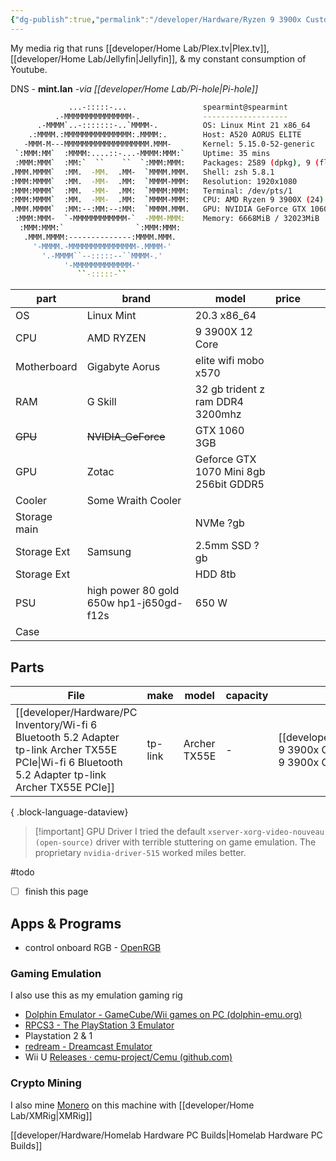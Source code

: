 ```yaml
---
{"dg-publish":true,"permalink":"/developer/Hardware/Ryzen 9 3900x Custom PC/","created":"2024-02-29T22:19:55.890-06:00","updated":"2025-01-21T22:14:58.040-06:00"}
---
```


My media rig that runs [[developer/Home Lab/Plex.tv\|Plex.tv]], [[developer/Home Lab/Jellyfin\|Jellyfin]], & my constant consumption of Youtube. 

DNS  - **mint.lan** *-via [[developer/Home Lab/Pi-hole\|Pi-hole]]*

```bash
             ...-:::::-...                 spearmint@spearmint
          .-MMMMMMMMMMMMMMM-.              -------------------
      .-MMMM`..-:::::::-..`MMMM-.          OS: Linux Mint 21 x86_64
    .:MMMM.:MMMMMMMMMMMMMMM:.MMMM:.        Host: A520 AORUS ELITE
   -MMM-M---MMMMMMMMMMMMMMMMMMM.MMM-       Kernel: 5.15.0-52-generic
 `:MMM:MM`  :MMMM:....::-...-MMMM:MMM:`    Uptime: 35 mins
 :MMM:MMM`  :MM:`  ``    ``  `:MMM:MMM:    Packages: 2589 (dpkg), 9 (flatpak)
.MMM.MMMM`  :MM.  -MM.  .MM-  `MMMM.MMM.   Shell: zsh 5.8.1
:MMM:MMMM`  :MM.  -MM-  .MM:  `MMMM-MMM:   Resolution: 1920x1080
:MMM:MMMM`  :MM.  -MM-  .MM:  `MMMM:MMM:   Terminal: /dev/pts/1
:MMM:MMMM`  :MM.  -MM-  .MM:  `MMMM-MMM:   CPU: AMD Ryzen 9 3900X (24) @ 3.800GHz
.MMM.MMMM`  :MM:--:MM:--:MM:  `MMMM.MMM.   GPU: NVIDIA GeForce GTX 1060 3GB
 :MMM:MMM-  `-MMMMMMMMMMMM-`  -MMM-MMM:    Memory: 6668MiB / 32023MiB
  :MMM:MMM:`                `:MMM:MMM:
   .MMM.MMMM:--------------:MMMM.MMM.
     '-MMMM.-MMMMMMMMMMMMMMM-.MMMM-'
       '.-MMMM``--:::::--``MMMM-.'
            '-MMMMMMMMMMMMM-'
               ``-:::::-``
```

| part         | brand                                   | model                                  | price |     |     |
| ------------ | --------------------------------------- | -------------------------------------- | ----- | --- | --- |
| OS           | Linux Mint                              | 20.3 x86_64                            |       |     |     |
| CPU          | AMD RYZEN                               | 9 3900X 12 Core                        |       |     |     |
| Motherboard  | Gigabyte Aorus                          | elite wifi mobo x570                   |       |     |     |
| RAM          | G Skill                                 | 32 gb trident z ram DDR4 3200mhz       |       |     |     |
| ~~GPU~~          | ~~NVIDIA_GeForce~~                          | GTX 1060 3GB                           |       |     |     |
| GPU          | Zotac                                   | Geforce GTX 1070 Mini 8gb 256bit GDDR5 |       |     |     |
| Cooler       | Some Wraith Cooler                      |                                        |       |     |     |
| Storage main |                                         | NVMe ?gb                               |       |     |     |
| Storage Ext  | Samsung                                 | 2.5mm SSD  ?gb                         |       |     |     |
| Storage Ext  |                                         | HDD 8tb                                |       |     |     |
| PSU          | high power 80 gold 650w hp1-j650gd-f12s | 650 W                                  |       |     |     |
| Case         |                                         |                                        |       |     |     |
## Parts
| File                                                                                                                                                    | make    | model        | capacity | device                                                                     |
| ------------------------------------------------------------------------------------------------------------------------------------------------------- | ------- | ------------ | -------- | -------------------------------------------------------------------------- |
| [[developer/Hardware/PC Inventory/Wi-fi 6 Bluetooth 5.2 Adapter tp-link Archer TX55E PCIe\|Wi-fi 6 Bluetooth 5.2 Adapter tp-link Archer TX55E PCIe]] | tp-link | Archer TX55E | \-       | [[developer/Hardware/Ryzen 9 3900x Custom PC\|Ryzen 9 3900x Custom PC]] |

{ .block-language-dataview}

>[!important] GPU Driver
>I tried the default `xserver-xorg-video-nouveau (open-source)` driver with terrible stuttering on game emulation. The proprietary `nvidia-driver-515` worked miles better. 

#todo 
- [ ] finish this page

## Apps & Programs
- control onboard RGB - [OpenRGB](https://openrgb.org/)

### Gaming Emulation
I also use this as my emulation gaming rig
- [Dolphin Emulator - GameCube/Wii games on PC (dolphin-emu.org)](https://dolphin-emu.org/)
- [RPCS3 - The PlayStation 3 Emulator](https://rpcs3.net/)
- Playstation 2 & 1
- [redream - Dreamcast Emulator](https://redream.io/)
- Wii U [Releases · cemu-project/Cemu (github.com)](https://github.com/cemu-project/Cemu/releases/)

### Crypto Mining
I also mine [Monero](https://www.getmonero.org/) on this machine with [[developer/Home Lab/XMRig\|XMRig]] 


[[developer/Hardware/Homelab Hardware PC Builds\|Homelab Hardware PC Builds]]